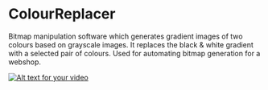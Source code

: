 # ColourReplacer

Bitmap manipulation software which generates gradient images of two colours based on grayscale images. It replaces the black & white gradient with a selected pair of colours. Used for automating bitmap generation for a webshop.

[![Alt text for your video](http://img.youtube.com/vi/T-D1KVIuvjA/0.jpg)](https://vimeo.com/184010609)
